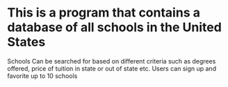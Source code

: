 # This is a program that contains a database of all schools in the United States 
 Schools Can be searched for based on different criteria such as degrees offered, price of tuition in state or out of state etc. 
 Users can sign up and favorite up to 10 schools 
